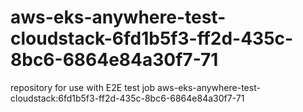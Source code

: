 # aws-eks-anywhere-test-cloudstack-6fd1b5f3-ff2d-435c-8bc6-6864e84a30f7-71
repository for use with E2E test job aws-eks-anywhere-test-cloudstack:6fd1b5f3-ff2d-435c-8bc6-6864e84a30f7-71
